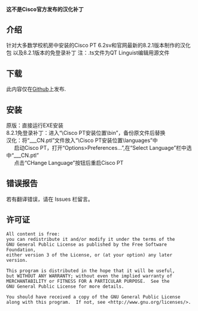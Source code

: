 
#### 这不是Cisco官方发布的汉化补丁

## 介绍

针对大多数学校机房中安装的Cisco PT 6.2sv和官网最新的8.2.1版本制作的汉化包
以及8.2.1版本的免登录补丁
注：.ts文件为QT&nbsp;Linguist编辑用源文件

## 下载

此内容仅在[Github](https://github.com/Hu-Tao-0715/Cisco-PT_ZH-CN/releases)上发布.

## 安装

原版：直接运行EXE安装<br>
8.2.1免登录补丁：进入“\Cisco PT安装位置\bin”，备份原文件后替换<br>
汉化：将“___CN.ptl”文件放入“\Cisco PT安装位置\languages”中<br>
&emsp;&ensp;启动Cisco PT，打开“Options>Preferences...”,在“Select Language”栏中选中“___CN.ptl”<br>
&emsp;&ensp;点击“CHange Language”按钮后重启Cisco PT

## 错误报告

若有翻译错误，请在 Issues 栏留言。


## 许可证

    All content is free:
    you can redistribute it and/or modify it under the terms of the
    GNU General Public License as published by the Free Software Foundation,
    either version 3 of the License, or (at your option) any later version.

    This program is distributed in the hope that it will be useful,
    but WITHOUT ANY WARRANTY; without even the implied warranty of
    MERCHANTABILITY or FITNESS FOR A PARTICULAR PURPOSE.  See the
    GNU General Public License for more details.

    You should have received a copy of the GNU General Public License
    along with this program.  If not, see <http://www.gnu.org/licenses/>.